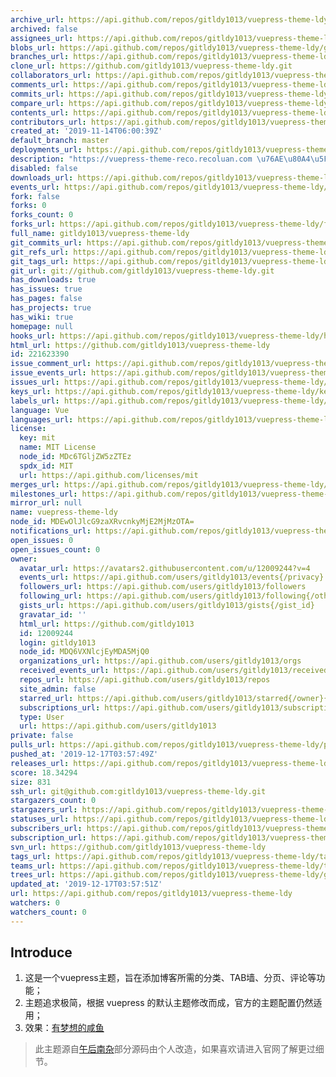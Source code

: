 ```yaml
---
archive_url: https://api.github.com/repos/gitldy1013/vuepress-theme-ldy/{archive_format}{/ref}
archived: false
assignees_url: https://api.github.com/repos/gitldy1013/vuepress-theme-ldy/assignees{/user}
blobs_url: https://api.github.com/repos/gitldy1013/vuepress-theme-ldy/git/blobs{/sha}
branches_url: https://api.github.com/repos/gitldy1013/vuepress-theme-ldy/branches{/branch}
clone_url: https://github.com/gitldy1013/vuepress-theme-ldy.git
collaborators_url: https://api.github.com/repos/gitldy1013/vuepress-theme-ldy/collaborators{/collaborator}
comments_url: https://api.github.com/repos/gitldy1013/vuepress-theme-ldy/comments{/number}
commits_url: https://api.github.com/repos/gitldy1013/vuepress-theme-ldy/commits{/sha}
compare_url: https://api.github.com/repos/gitldy1013/vuepress-theme-ldy/compare/{base}...{head}
contents_url: https://api.github.com/repos/gitldy1013/vuepress-theme-ldy/contents/{+path}
contributors_url: https://api.github.com/repos/gitldy1013/vuepress-theme-ldy/contributors
created_at: '2019-11-14T06:00:39Z'
default_branch: master
deployments_url: https://api.github.com/repos/gitldy1013/vuepress-theme-ldy/deployments
description: "https://vuepress-theme-reco.recoluan.com \u76AE\u80A4\u5F00\u53D1 vuepress-theme-ldy"
disabled: false
downloads_url: https://api.github.com/repos/gitldy1013/vuepress-theme-ldy/downloads
events_url: https://api.github.com/repos/gitldy1013/vuepress-theme-ldy/events
fork: false
forks: 0
forks_count: 0
forks_url: https://api.github.com/repos/gitldy1013/vuepress-theme-ldy/forks
full_name: gitldy1013/vuepress-theme-ldy
git_commits_url: https://api.github.com/repos/gitldy1013/vuepress-theme-ldy/git/commits{/sha}
git_refs_url: https://api.github.com/repos/gitldy1013/vuepress-theme-ldy/git/refs{/sha}
git_tags_url: https://api.github.com/repos/gitldy1013/vuepress-theme-ldy/git/tags{/sha}
git_url: git://github.com/gitldy1013/vuepress-theme-ldy.git
has_downloads: true
has_issues: true
has_pages: false
has_projects: true
has_wiki: true
homepage: null
hooks_url: https://api.github.com/repos/gitldy1013/vuepress-theme-ldy/hooks
html_url: https://github.com/gitldy1013/vuepress-theme-ldy
id: 221623390
issue_comment_url: https://api.github.com/repos/gitldy1013/vuepress-theme-ldy/issues/comments{/number}
issue_events_url: https://api.github.com/repos/gitldy1013/vuepress-theme-ldy/issues/events{/number}
issues_url: https://api.github.com/repos/gitldy1013/vuepress-theme-ldy/issues{/number}
keys_url: https://api.github.com/repos/gitldy1013/vuepress-theme-ldy/keys{/key_id}
labels_url: https://api.github.com/repos/gitldy1013/vuepress-theme-ldy/labels{/name}
language: Vue
languages_url: https://api.github.com/repos/gitldy1013/vuepress-theme-ldy/languages
license:
  key: mit
  name: MIT License
  node_id: MDc6TGljZW5zZTEz
  spdx_id: MIT
  url: https://api.github.com/licenses/mit
merges_url: https://api.github.com/repos/gitldy1013/vuepress-theme-ldy/merges
milestones_url: https://api.github.com/repos/gitldy1013/vuepress-theme-ldy/milestones{/number}
mirror_url: null
name: vuepress-theme-ldy
node_id: MDEwOlJlcG9zaXRvcnkyMjE2MjMzOTA=
notifications_url: https://api.github.com/repos/gitldy1013/vuepress-theme-ldy/notifications{?since,all,participating}
open_issues: 0
open_issues_count: 0
owner:
  avatar_url: https://avatars2.githubusercontent.com/u/12009244?v=4
  events_url: https://api.github.com/users/gitldy1013/events{/privacy}
  followers_url: https://api.github.com/users/gitldy1013/followers
  following_url: https://api.github.com/users/gitldy1013/following{/other_user}
  gists_url: https://api.github.com/users/gitldy1013/gists{/gist_id}
  gravatar_id: ''
  html_url: https://github.com/gitldy1013
  id: 12009244
  login: gitldy1013
  node_id: MDQ6VXNlcjEyMDA5MjQ0
  organizations_url: https://api.github.com/users/gitldy1013/orgs
  received_events_url: https://api.github.com/users/gitldy1013/received_events
  repos_url: https://api.github.com/users/gitldy1013/repos
  site_admin: false
  starred_url: https://api.github.com/users/gitldy1013/starred{/owner}{/repo}
  subscriptions_url: https://api.github.com/users/gitldy1013/subscriptions
  type: User
  url: https://api.github.com/users/gitldy1013
private: false
pulls_url: https://api.github.com/repos/gitldy1013/vuepress-theme-ldy/pulls{/number}
pushed_at: '2019-12-17T03:57:49Z'
releases_url: https://api.github.com/repos/gitldy1013/vuepress-theme-ldy/releases{/id}
score: 18.34294
size: 831
ssh_url: git@github.com:gitldy1013/vuepress-theme-ldy.git
stargazers_count: 0
stargazers_url: https://api.github.com/repos/gitldy1013/vuepress-theme-ldy/stargazers
statuses_url: https://api.github.com/repos/gitldy1013/vuepress-theme-ldy/statuses/{sha}
subscribers_url: https://api.github.com/repos/gitldy1013/vuepress-theme-ldy/subscribers
subscription_url: https://api.github.com/repos/gitldy1013/vuepress-theme-ldy/subscription
svn_url: https://github.com/gitldy1013/vuepress-theme-ldy
tags_url: https://api.github.com/repos/gitldy1013/vuepress-theme-ldy/tags
teams_url: https://api.github.com/repos/gitldy1013/vuepress-theme-ldy/teams
trees_url: https://api.github.com/repos/gitldy1013/vuepress-theme-ldy/git/trees{/sha}
updated_at: '2019-12-17T03:57:51Z'
url: https://api.github.com/repos/gitldy1013/vuepress-theme-ldy
watchers: 0
watchers_count: 0
---
```


## Introduce

1. 这是一个vuepress主题，旨在添加博客所需的分类、TAB墙、分页、评论等功能；
2. 主题追求极简，根据 vuepress 的默认主题修改而成，官方的主题配置仍然适用；
3. 效果：[有梦想的咸鱼](https://www.liudongyang.top) 

> 此主题源自[午后南杂](https://www.recoluan.com)部分源码由个人改造，如果喜欢请进入官网了解更过细节。
